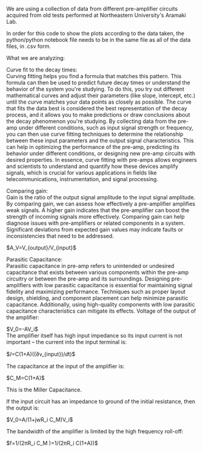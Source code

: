 We are using a collection of data from different pre-amplifier circuits acquired from old tests performed at Northeastern University's Aramaki Lab.
<p>In order for this code to show the plots according to the data taken, the python/python notebook file needs to be in the same file as all of the data files, in .csv form.<br>
<p>What we are analyzing:<br>
<p>Curve fit to the decay times:<br>
Curving fitting helps you find a formula that matches this pattern. This formula can then be used to predict future decay times or understand the behavior of the system you're studying.
To do this, you try out different mathematical curves and adjust their parameters (like slope, intercept, etc.) until the curve matches your data points as closely as possible. The curve that fits the data best is considered the best representation of the decay process, and it allows you to make predictions or draw conclusions about the decay phenomenon you're studying.
By collecting data from the pre-amp under different conditions, such as input signal strength or frequency, you can then use curve fitting techniques to determine the relationship between these input parameters and the output signal characteristics. This can help in optimizing the performance of the pre-amp, predicting its behavior under different conditions, or designing new pre-amp circuits with desired properties.
In essence, curve fitting with pre-amps allows engineers and scientists to understand and quantify how these devices amplify signals, which is crucial for various applications in fields like telecommunications, instrumentation, and signal processing.
<p>Comparing gain:<br>
Gain is the ratio of the output signal amplitude to the input signal amplitude.
By comparing gain, we can assess how effectively a pre-amplifier amplifies weak signals. A higher gain indicates that the pre-amplifier can boost the strength of incoming signals more effectively.
Comparing gain can help diagnose issues with pre-amplifiers or related components in a system. Significant deviations from expected gain values may indicate faults or inconsistencies that need to be addressed.
<p>$A_V=V_{output}/V_{input}$<br>
<p>Parasitic Capacitance:<br>
Parasitic capacitance in pre-amp refers to unintended or undesired capacitance that exists between various components within the pre-amp circuitry or between the pre-amp and its surroundings.
Designing pre-amplifiers with low parasitic capacitance is essential for maintaining signal fidelity and maximizing performance. Techniques such as proper layout design, shielding, and component placement can help minimize parasitic capacitance. Additionally, using high-quality components with low parasitic capacitance characteristics can mitigate its effects.
Voltage of the output of the amplifier:
<p>$V_0=-AV_i$<br>
The amplifier itself has high input impedance so its input current is not important – the current into the input terminal is:
<p>$ⅈ=C(1+A)((∂v_{input})/ⅆt)$<br>
<p>The capacitance at the input of the amplifier is:<br>
<p>$C_M=C(1+A)$<br>
	<p></p>This is the Miller Capacitance.<br>
<p>If the input circuit has an impedance to ground of the initial resistance, then the output is:<br>
<p>$V_0=A/(1+jwR_i C_M)V_i$<br>
<p>The bandwidth of the amplifier is limited by the high frequency roll-off:<br>
<p>$f=1/(2πR_i C_M )=1/(2πR_i C(1+A))$<br>
